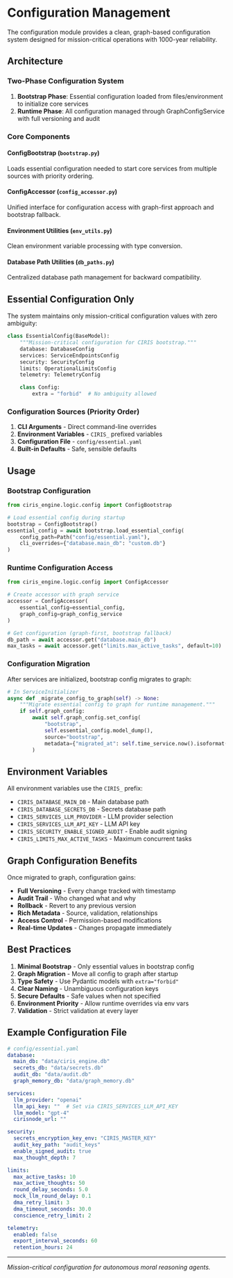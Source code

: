 # Configuration Management

The configuration module provides a clean, graph-based configuration system designed for mission-critical operations with 1000-year reliability.

## Architecture

### Two-Phase Configuration System

1. **Bootstrap Phase**: Essential configuration loaded from files/environment to initialize core services
2. **Runtime Phase**: All configuration managed through GraphConfigService with full versioning and audit

### Core Components

#### ConfigBootstrap (`bootstrap.py`)
Loads essential configuration needed to start core services from multiple sources with priority ordering.

#### ConfigAccessor (`config_accessor.py`)
Unified interface for configuration access with graph-first approach and bootstrap fallback.

#### Environment Utilities (`env_utils.py`)
Clean environment variable processing with type conversion.

#### Database Path Utilities (`db_paths.py`)
Centralized database path management for backward compatibility.

## Essential Configuration Only

The system maintains only mission-critical configuration values with zero ambiguity:

```python
class EssentialConfig(BaseModel):
    """Mission-critical configuration for CIRIS bootstrap."""
    database: DatabaseConfig
    services: ServiceEndpointsConfig
    security: SecurityConfig
    limits: OperationalLimitsConfig
    telemetry: TelemetryConfig

    class Config:
        extra = "forbid"  # No ambiguity allowed
```

### Configuration Sources (Priority Order)

1. **CLI Arguments** - Direct command-line overrides
2. **Environment Variables** - `CIRIS_` prefixed variables
3. **Configuration File** - `config/essential.yaml`
4. **Built-in Defaults** - Safe, sensible defaults

## Usage

### Bootstrap Configuration

```python
from ciris_engine.logic.config import ConfigBootstrap

# Load essential config during startup
bootstrap = ConfigBootstrap()
essential_config = await bootstrap.load_essential_config(
    config_path=Path("config/essential.yaml"),
    cli_overrides={"database.main_db": "custom.db"}
)
```

### Runtime Configuration Access

```python
from ciris_engine.logic.config import ConfigAccessor

# Create accessor with graph service
accessor = ConfigAccessor(
    essential_config=essential_config,
    graph_config=graph_config_service
)

# Get configuration (graph-first, bootstrap fallback)
db_path = await accessor.get("database.main_db")
max_tasks = await accessor.get("limits.max_active_tasks", default=10)
```

### Configuration Migration

After services are initialized, bootstrap config migrates to graph:

```python
# In ServiceInitializer
async def _migrate_config_to_graph(self) -> None:
    """Migrate essential config to graph for runtime management."""
    if self.graph_config:
        await self.graph_config.set_config(
            "bootstrap",
            self.essential_config.model_dump(),
            source="bootstrap",
            metadata={"migrated_at": self.time_service.now().isoformat()}
        )
```

## Environment Variables

All environment variables use the `CIRIS_` prefix:

- `CIRIS_DATABASE_MAIN_DB` - Main database path
- `CIRIS_DATABASE_SECRETS_DB` - Secrets database path
- `CIRIS_SERVICES_LLM_PROVIDER` - LLM provider selection
- `CIRIS_SERVICES_LLM_API_KEY` - LLM API key
- `CIRIS_SECURITY_ENABLE_SIGNED_AUDIT` - Enable audit signing
- `CIRIS_LIMITS_MAX_ACTIVE_TASKS` - Maximum concurrent tasks

## Graph Configuration Benefits

Once migrated to graph, configuration gains:

- **Full Versioning** - Every change tracked with timestamp
- **Audit Trail** - Who changed what and why
- **Rollback** - Revert to any previous version
- **Rich Metadata** - Source, validation, relationships
- **Access Control** - Permission-based modifications
- **Real-time Updates** - Changes propagate immediately

## Best Practices

1. **Minimal Bootstrap** - Only essential values in bootstrap config
2. **Graph Migration** - Move all config to graph after startup
3. **Type Safety** - Use Pydantic models with `extra="forbid"`
4. **Clear Naming** - Unambiguous configuration keys
5. **Secure Defaults** - Safe values when not specified
6. **Environment Priority** - Allow runtime overrides via env vars
7. **Validation** - Strict validation at every layer

## Example Configuration File

```yaml
# config/essential.yaml
database:
  main_db: "data/ciris_engine.db"
  secrets_db: "data/secrets.db"
  audit_db: "data/audit.db"
  graph_memory_db: "data/graph_memory.db"

services:
  llm_provider: "openai"
  llm_api_key: ""  # Set via CIRIS_SERVICES_LLM_API_KEY
  llm_model: "gpt-4"
  cirisnode_url: ""

security:
  secrets_encryption_key_env: "CIRIS_MASTER_KEY"
  audit_key_path: "audit_keys"
  enable_signed_audit: true
  max_thought_depth: 7

limits:
  max_active_tasks: 10
  max_active_thoughts: 50
  round_delay_seconds: 5.0
  mock_llm_round_delay: 0.1
  dma_retry_limit: 3
  dma_timeout_seconds: 30.0
  conscience_retry_limit: 2

telemetry:
  enabled: false
  export_interval_seconds: 60
  retention_hours: 24
```

---

*Mission-critical configuration for autonomous moral reasoning agents.*
